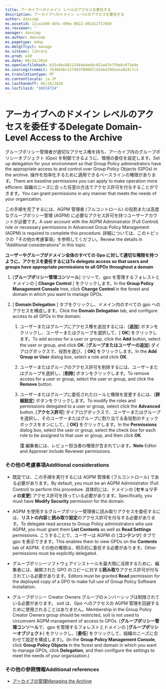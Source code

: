 ```yaml
---
title: アーカイブへのドメイン レベルのアクセスを委任する
description: アーカイブへのドメイン レベルのアクセスを委任する
author: dansimp
ms.assetid: 11ca1d40-4b5c-496e-8922-d01412717858
ms.reviewer: ''
manager: dansimp
ms.author: dansimp
ms.pagetype: mdop
ms.mktglfcycl: manage
ms.sitesec: library
ms.prod: w10
ms.date: 06/16/2016
ms.openlocfilehash: b33c0ec8821248ab4eddc051e67e7f0e6c073a9e
ms.sourcegitcommit: 354664bc527d93f80687cd2eba70d1eea024c7c3
ms.translationtype: MT
ms.contentlocale: ja-JP
ms.lasthandoff: 06/26/2020
ms.locfileid: "10818724"
---
```

# <span data-ttu-id="ed681-103">アーカイブへのドメイン レベルのアクセスを委任する</span><span class="sxs-lookup"><span data-stu-id="ed681-103">Delegate Domain-Level Access to the Archive</span></span>


<span data-ttu-id="ed681-104">グループポリシー管理者が適切なアクセス権を持ち、アーカイブ内のグループポリシーオブジェクト (Gpo) を制御できるように、環境の委任を設定します。</span><span class="sxs-lookup"><span data-stu-id="ed681-104">Set up delegation for your environment so that Group Policy administrators have the appropriate access to and control over Group Policy Objects (GPOs) in the archive.</span></span> <span data-ttu-id="ed681-105">操作を効率化するために適用できるベースラインの権限があります。</span><span class="sxs-lookup"><span data-stu-id="ed681-105">There are baseline permissions you can apply to make operation more efficient.</span></span> <span data-ttu-id="ed681-106">組織のニーズに合った任意の方法でアクセス許可を付与することができます。</span><span class="sxs-lookup"><span data-stu-id="ed681-106">You can grant permissions in any manner that meets the needs of your organization.</span></span>

<span data-ttu-id="ed681-107">この手順を完了するには、AGPM 管理者 (フルコントロール) の役割または高度なグループポリシー管理 (AGPM) に必要なアクセス許可を持つユーザーアカウントが必要です。</span><span class="sxs-lookup"><span data-stu-id="ed681-107">A user account with the AGPM Administrator (Full Control) role or necessary permissions in Advanced Group Policy Management (AGPM) is required to complete this procedure.</span></span> <span data-ttu-id="ed681-108">詳細については、このトピックの「その他の考慮事項」を参照してください。</span><span class="sxs-lookup"><span data-stu-id="ed681-108">Review the details in "Additional considerations" in this topic.</span></span>

**<span data-ttu-id="ed681-109">ユーザーやグループがドメイン全体のすべての Gpo に対して適切な権限を持つように、アクセスを委任するには</span><span class="sxs-lookup"><span data-stu-id="ed681-109">To delegate access so that users and groups have appropriate permissions to all GPOs throughout a domain</span></span>**

1.  <span data-ttu-id="ed681-110">[**グループポリシー管理コンソール**] ツリーで、gpo を管理するフォレストとドメインの [ **Change Control** ] をクリックします。</span><span class="sxs-lookup"><span data-stu-id="ed681-110">In the **Group Policy Management Console** tree, click **Change Control** in the forest and domain in which you want to manage GPOs.</span></span>

2.  <span data-ttu-id="ed681-111">[ **Domain Delegation** ] タブをクリックし、ドメイン内のすべての gpo へのアクセスを構成します。</span><span class="sxs-lookup"><span data-stu-id="ed681-111">Click the **Domain Delegation** tab, and configure access to all GPOs in the domain:</span></span>

    1.  <span data-ttu-id="ed681-112">ユーザーまたはグループにアクセス権を追加するには、[**追加**] ボタンをクリックし、ユーザーまたはグループを選択して、[ **OK**] をクリックします。</span><span class="sxs-lookup"><span data-stu-id="ed681-112">To add access for a user or group, click the **Add** button, select the user or group, and click **OK**.</span></span> <span data-ttu-id="ed681-113">[**グループまたはユーザーの追加**] ダイアログボックスで、役割を選び、[ **OK]** をクリックします。</span><span class="sxs-lookup"><span data-stu-id="ed681-113">In the **Add Group or User** dialog box, select a role and click **OK**.</span></span>

    2.  <span data-ttu-id="ed681-114">ユーザーまたはグループのアクセス許可を削除するには、ユーザーまたはグループを選択し、[**削除**] ボタンをクリックします。</span><span class="sxs-lookup"><span data-stu-id="ed681-114">To remove access for a user or group, select the user or group, and click the **Remove** button.</span></span>

    3.  <span data-ttu-id="ed681-115">ユーザーまたはグループに委任されたロールと権限を変更するには、[**詳細設定**] ボタンをクリックします。</span><span class="sxs-lookup"><span data-stu-id="ed681-115">To modify the roles and permissions delegated to a user or group, select click the **Advanced** button.</span></span> <span data-ttu-id="ed681-116">[**アクセス許可**] ダイアログボックスで、ユーザーまたはグループを選択し、そのユーザーまたはグループに割り当てる各役割のチェックボックスをオンにして、[ **OK]** をクリックします。</span><span class="sxs-lookup"><span data-stu-id="ed681-116">In the **Permissions** dialog box, select the user or group, select the check box for each role to be assigned to that user or group, and then click **OK**.</span></span>

        <span data-ttu-id="ed681-117">**注** 編集者には、レビュー担当者の権限が含まれています。</span><span class="sxs-lookup"><span data-stu-id="ed681-117">**Note** Editor and Approver include Reviewer permissions.</span></span>

         

### <span data-ttu-id="ed681-118">その他の考慮事項</span><span class="sxs-lookup"><span data-stu-id="ed681-118">Additional considerations</span></span>

-   <span data-ttu-id="ed681-119">既定では、この手順を実行するには AGPM 管理者 (フルコントロール) である必要があります。</span><span class="sxs-lookup"><span data-stu-id="ed681-119">By default, you must be an AGPM Administrator (Full Control) to perform this procedure.</span></span> <span data-ttu-id="ed681-120">具体的には、ドメインの [**セキュリティの変更**] アクセス許可を持っている必要があります。</span><span class="sxs-lookup"><span data-stu-id="ed681-120">Specifically, you must have **Modify Security** permission for the domain.</span></span>

-   <span data-ttu-id="ed681-121">AGPM を使用するグループポリシー管理者に読み取りアクセスを委任するには、**リストの内容**と**読み取り設定**のアクセス許可を付与する必要があります。</span><span class="sxs-lookup"><span data-stu-id="ed681-121">To delegate read access to Group Policy administrators who use AGPM, you must grant them **List Contents** as well as **Read Settings** permissions.</span></span> <span data-ttu-id="ed681-122">こうすることで、ユーザーは AGPM の [**コンテンツ**] タブで gpo を表示できます。</span><span class="sxs-lookup"><span data-stu-id="ed681-122">This enables them to view GPOs on the **Contents** tab of AGPM.</span></span> <span data-ttu-id="ed681-123">その他の権限は、明示的に委任する必要があります。</span><span class="sxs-lookup"><span data-stu-id="ed681-123">Other permissions must be explicitly delegated.</span></span>

-   <span data-ttu-id="ed681-124">グループポリシーソフトウェアインストールを最大限に活用するために、編集者には、展開された GPO のコピーに対する**読み取り**アクセス許可が付与されている必要があります。</span><span class="sxs-lookup"><span data-stu-id="ed681-124">Editors must be granted **Read** permission for the deployed copy of a GPO to make full use of Group Policy Software Installation.</span></span>

-   <span data-ttu-id="ed681-125">グループポリシー Creator Owners グループのメンバーシップは制限されている必要があります。 soit は、Gpo へのアクセスの AGPM 管理を回避するために使用されることはありません。</span><span class="sxs-lookup"><span data-stu-id="ed681-125">Membership in the Group Policy Creator Owners group should be restricted, soit is not used to circumvent AGPM management of access to GPOs.</span></span> <span data-ttu-id="ed681-126">(**グループポリシー管理コンソール**で、gpo を管理するフォレストとドメインの [**グループポリシーオブジェクト**] をクリックし、[**委任**] をクリックして、組織のニーズに合わせて設定を構成します)。</span><span class="sxs-lookup"><span data-stu-id="ed681-126">(In the **Group Policy Management Console**, click **Group Policy Objects** in the forest and domain in which you want to manage GPOs, click **Delegation**, and then configure the settings to meet the needs of your organization.)</span></span>

### <span data-ttu-id="ed681-127">その他の参照情報</span><span class="sxs-lookup"><span data-stu-id="ed681-127">Additional references</span></span>

-   [<span data-ttu-id="ed681-128">アーカイブの管理</span><span class="sxs-lookup"><span data-stu-id="ed681-128">Managing the Archive</span></span>](managing-the-archive-agpm40.md)

 

 





